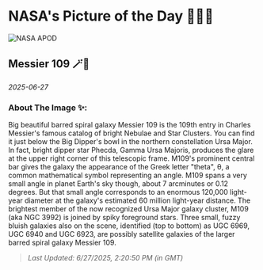 
# NASA's Picture of the Day 🧑‍🚀💫

  ![NASA APOD](https://apod.nasa.gov/apod/image/2506/M109_Robert_Eder.jpg)
  
  ## Messier 109 🪄🌌
  
  _2025-06-27_
  
  ### About The Image ✨: 
  
  Big beautiful barred spiral galaxy Messier 109 is the 109th entry in Charles Messier's famous catalog of bright Nebulae and Star Clusters. You can find it just below the Big Dipper's bowl in the northern constellation Ursa Major. In fact, bright dipper star Phecda, Gamma Ursa Majoris, produces the glare at the upper right corner of this telescopic frame. M109's prominent central bar gives the galaxy the appearance of the Greek letter "theta", θ, a common mathematical symbol representing an angle. M109 spans a very small angle in planet Earth's sky though, about 7 arcminutes or 0.12 degrees. But that small angle corresponds to an enormous 120,000 light-year diameter at the galaxy's estimated 60 million light-year distance. The brightest member of the now recognized Ursa Major galaxy cluster, M109 (aka NGC 3992) is joined by spiky foreground stars. Three small, fuzzy bluish galaxies also on the scene, identified (top to bottom) as UGC 6969, UGC 6940 and UGC 6923, are possibly satellite galaxies of the larger barred spiral galaxy Messier 109.
  
  
  
  > _Last Updated: 6/27/2025, 2:20:50 PM (in GMT)_
  